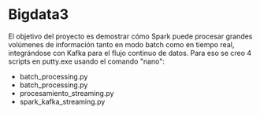 # Bigdata3
El objetivo del proyecto es demostrar cómo Spark puede procesar grandes volúmenes de información tanto en modo batch como en tiempo real, integrándose con Kafka para el flujo continuo de datos.
Para eso se creo 4 scripts en putty.exe usando el comando "nano":
- batch_processing.py
- batch_processing.py
- procesamiento_streaming.py
- spark_kafka_streaming.py
